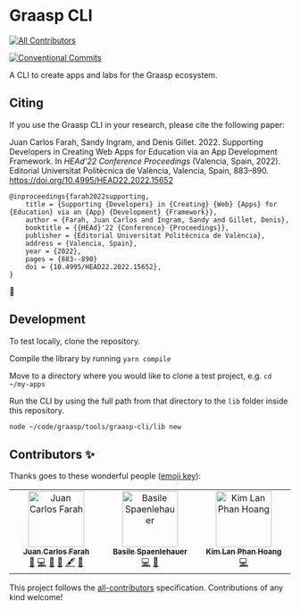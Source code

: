 # Graasp CLI
<!-- ALL-CONTRIBUTORS-BADGE:START - Do not remove or modify this section -->
[![All Contributors](https://img.shields.io/badge/all_contributors-2-orange.svg?style=flat-square)](#contributors-)
<!-- ALL-CONTRIBUTORS-BADGE:END -->

[![Conventional Commits](https://img.shields.io/badge/Conventional%20Commits-1.0.0-yellow.svg)](https://conventionalcommits.org)

A CLI to create apps and labs for the Graasp ecosystem.

## Citing

If you use the Graasp CLI in your research, please cite the following paper:

Juan Carlos Farah, Sandy Ingram, and Denis Gillet. 2022. Supporting Developers in Creating Web Apps for Education via an App Development Framework. In _HEAd'22 Conference Proceedings_ (Valencia, Spain, 2022). Editorial Universitat Politècnica de València, Valencia, Spain, 883–890. https://doi.org/10.4995/HEAD22.2022.15652

```
@inproceedings{farah2022supporting,
    title = {Supporting {Developers} in {Creating} {Web} {Apps} for {Education} via an {App} {Development} {Framework}},
    author = {Farah, Juan Carlos and Ingram, Sandy and Gillet, Denis},
    booktitle = {{HEAd}'22 {Conference} {Proceedings}},
    publisher = {Editorial Universitat Politècnica de València},
    address = {Valencia, Spain},
    year = {2022},
    pages = {883--890}
    doi = {10.4995/HEAD22.2022.15652},
}
```

🙏

## Development

To test locally, clone the repository.

Compile the library by running `yarn compile`

Move to a directory where you would like to clone a test project, e.g. `cd ~/my-apps`

Run the CLI by using the full path from that directory to the `lib` folder inside this repository.

```bash
node ~/code/graasp/tools/graasp-cli/lib new
```

## Contributors ✨

Thanks goes to these wonderful people ([emoji key](https://allcontributors.org/docs/en/emoji-key)):

<!-- ALL-CONTRIBUTORS-LIST:START - Do not remove or modify this section -->
<!-- prettier-ignore-start -->
<!-- markdownlint-disable -->
<table>
  <tbody>
    <tr>
      <td align="center" valign="top" width="14.28%"><a href="https://juancarlosfarah.com"><img src="https://avatars.githubusercontent.com/u/1707188?v=4?s=100" width="100px;" alt="Juan Carlos Farah"/><br /><sub><b>Juan Carlos Farah</b></sub></a><br /><a href="#ideas-juancarlosfarah" title="Ideas, Planning, & Feedback">🤔</a> <a href="https://github.com/graasp/graasp-cli/commits?author=juancarlosfarah" title="Code">💻</a> <a href="#talk-juancarlosfarah" title="Talks">📢</a> <a href="#userTesting-juancarlosfarah" title="User Testing">📓</a> <a href="#content-juancarlosfarah" title="Content">🖋</a> <a href="#research-juancarlosfarah" title="Research">🔬</a></td>
      <td align="center" valign="top" width="14.28%"><a href="https://github.com/spaenleh"><img src="https://avatars.githubusercontent.com/u/39373170?v=4?s=100" width="100px;" alt="Basile Spaenlehauer"/><br /><sub><b>Basile Spaenlehauer</b></sub></a><br /><a href="https://github.com/graasp/graasp-cli/commits?author=spaenleh" title="Code">💻</a> <a href="#ideas-spaenleh" title="Ideas, Planning, & Feedback">🤔</a></td>
      <td align="center" valign="top" width="14.28%"><a href="https://github.com/pyphilia"><img src="https://avatars.githubusercontent.com/u/11229627?v=4?s=100" width="100px;" alt="Kim Lan Phan Hoang"/><br /><sub><b>Kim Lan Phan Hoang</b></sub></a><br /><a href="https://github.com/graasp/graasp-cli/commits?author=pyphilia" title="Code">💻</a></td>
    </tr>
  </tbody>
</table>

<!-- markdownlint-restore -->
<!-- prettier-ignore-end -->

<!-- ALL-CONTRIBUTORS-LIST:END -->

This project follows the [all-contributors](https://github.com/all-contributors/all-contributors) specification. Contributions of any kind welcome!